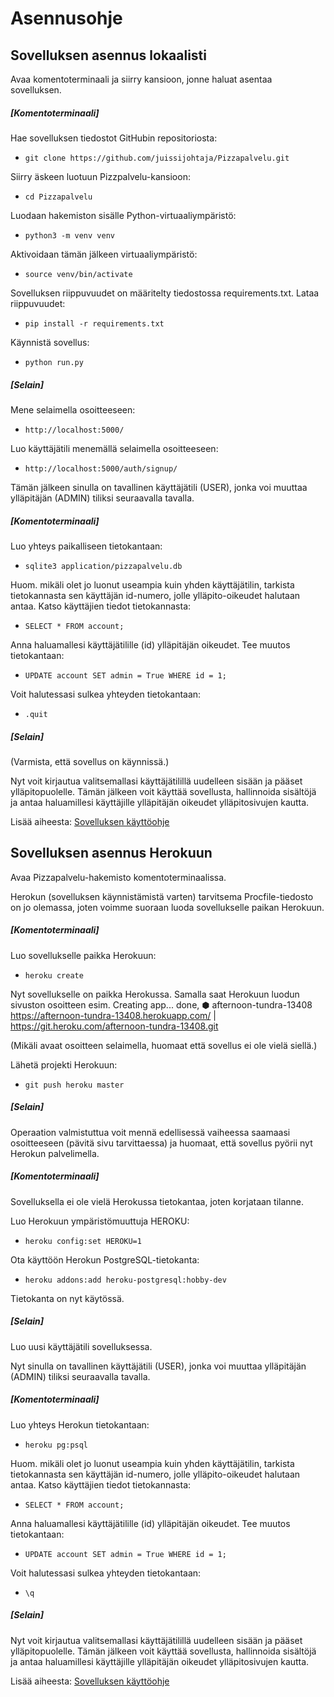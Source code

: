 # Asennusohje

## Sovelluksen asennus lokaalisti

Avaa komentoterminaali ja siirry kansioon, jonne haluat asentaa sovelluksen.

##### [Komentoterminaali]

Hae sovelluksen tiedostot GitHubin repositoriosta:
- `git clone https://github.com/juissijohtaja/Pizzapalvelu.git`

Siirry äskeen luotuun Pizzpalvelu-kansioon:
- `cd Pizzapalvelu`

Luodaan hakemiston sisälle Python-virtuaaliympäristö:
- `python3 -m venv venv`

Aktivoidaan tämän jälkeen virtuaaliympäristö:
- `source venv/bin/activate`

Sovelluksen riippuvuudet on määritelty tiedostossa requirements.txt. Lataa riippuvuudet:
- `pip install -r requirements.txt`

Käynnistä sovellus:
- `python run.py`

##### [Selain]

Mene selaimella osoitteeseen:
- `http://localhost:5000/`

Luo käyttäjätili menemällä selaimella osoitteeseen:
- `http://localhost:5000/auth/signup/`

Tämän jälkeen sinulla on tavallinen käyttäjätili (USER), jonka voi muuttaa ylläpitäjän (ADMIN) tiliksi seuraavalla tavalla.

##### [Komentoterminaali]

Luo yhteys paikalliseen tietokantaan:
- `sqlite3 application/pizzapalvelu.db`

Huom. mikäli olet jo luonut useampia kuin yhden käyttäjätilin, tarkista tietokannasta sen käyttäjän id-numero, jolle ylläpito-oikeudet halutaan antaa. Katso käyttäjien tiedot tietokannasta:
- `SELECT * FROM account;`

Anna haluamallesi käyttäjätilille (id) ylläpitäjän oikeudet. Tee muutos tietokantaan:
- `UPDATE account SET admin = True WHERE id = 1;`

Voit halutessasi sulkea yhteyden tietokantaan:
- `.quit`

##### [Selain]

(Varmista, että sovellus on käynnissä.)

Nyt voit kirjautua valitsemallasi käyttäjätilillä uudelleen sisään ja pääset ylläpitopuolelle.
Tämän jälkeen voit käyttää sovellusta, hallinnoida sisältöjä ja antaa haluamillesi käyttäjille ylläpitäjän oikeudet ylläpitosivujen kautta.

Lisää aiheesta:
[Sovelluksen käyttöohje](documentation/kayttoohje.md)


## Sovelluksen asennus Herokuun

Avaa Pizzapalvelu-hakemisto komentoterminaalissa.

Herokun (sovelluksen käynnistämistä varten) tarvitsema Procfile-tiedosto on jo olemassa, joten voimme suoraan luoda sovellukselle paikan Herokuun.

##### [Komentoterminaali]

Luo sovellukselle paikka Herokuun: 
- `heroku create`

Nyt sovellukselle on paikka Herokussa. Samalla saat Herokuun luodun sivuston osoitteen esim.
Creating app... done, ⬢ afternoon-tundra-13408
https://afternoon-tundra-13408.herokuapp.com/ | https://git.heroku.com/afternoon-tundra-13408.git

(Mikäli avaat osoitteen selaimella, huomaat että sovellus ei ole vielä siellä.)

Lähetä projekti Herokuun:
- `git push heroku master`

##### [Selain]

Operaation valmistuttua voit mennä edellisessä vaiheessa saamaasi osoitteeseen (pävitä sivu tarvittaessa) ja huomaat, että sovellus pyörii nyt Herokun palvelimella.

##### [Komentoterminaali]

Sovelluksella ei ole vielä Herokussa tietokantaa, joten korjataan tilanne.

Luo Herokuun ympäristömuuttuja HEROKU:
- `heroku config:set HEROKU=1`

Ota käyttöön Herokun PostgreSQL-tietokanta:
- `heroku addons:add heroku-postgresql:hobby-dev`

Tietokanta on nyt käytössä.

##### [Selain]

Luo uusi käyttäjätili sovelluksessa.

Nyt sinulla on tavallinen käyttäjätili (USER), jonka voi muuttaa ylläpitäjän (ADMIN) tiliksi seuraavalla tavalla.

##### [Komentoterminaali]

Luo yhteys Herokun tietokantaan:
- `heroku pg:psql`

Huom. mikäli olet jo luonut useampia kuin yhden käyttäjätilin, tarkista tietokannasta sen käyttäjän id-numero, jolle ylläpito-oikeudet halutaan antaa. Katso käyttäjien tiedot tietokannasta:
- `SELECT * FROM account;`

Anna haluamallesi käyttäjätilille (id) ylläpitäjän oikeudet. Tee muutos tietokantaan:
- `UPDATE account SET admin = True WHERE id = 1;`

Voit halutessasi sulkea yhteyden tietokantaan:
- `\q`

##### [Selain]

Nyt voit kirjautua valitsemallasi käyttäjätilillä uudelleen sisään ja pääset ylläpitopuolelle.
Tämän jälkeen voit käyttää sovellusta, hallinnoida sisältöjä ja antaa haluamillesi käyttäjille ylläpitäjän oikeudet ylläpitosivujen kautta.

Lisää aiheesta:
[Sovelluksen käyttöohje](documentation/kayttoohje.md)
